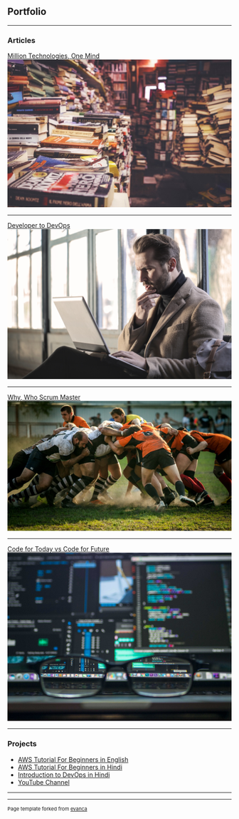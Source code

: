 ## Portfolio

---

### Articles

[Million Technologies, One Mind](https://www.linkedin.com/pulse/dilemma-todays-developer-million-technologies-one-mind-sharma/)
<img src="images/million-technologies-one-mind.jpeg?raw=true"/>

---
[Developer to DevOps](https://www.linkedin.com/pulse/when-developer-steps-shoes-devops-engineer-abhilash-sharma/)
<img src="images/bruce-mars-xj8qrWvuOEs-unsplash.jpg?raw=true"/>

---
[Why, Who Scrum Master](https://medium.com/@abhilash.012/why-who-how-scrum-master-from-the-eyes-of-a-scrum-member-8fcac4838d0b/)
<img src="images/olgaguryanova.jpeg?raw=true"/>

---
[Code for Today vs Code for Future](https://medium.com/@abhilash.012/code-for-today-vs-code-for-future-7f70e44f342c)
<img src="images/KevinKu.jpeg?raw=true"/>

---


### Projects

- [AWS Tutorial For Beginners in English](https://www.youtube.com/playlist?list=PLCFe3TcoBniL38s97aMbhrSgly3y9VsDc)
- [AWS Tutorial For Beginners in Hindi](https://www.youtube.com/playlist?list=PLCFe3TcoBniI4iaavlfnR0UGQrtjgOMj9)
- [Introduction to DevOps in Hindi](https://www.youtube.com/playlist?list=PLCFe3TcoBniJMLjeLMqYhRuho7yPpGZFw)
- [YouTube Channel](http://www.youtube.com/c/TogetherwithAbhi)


---




---
<p style="font-size:11px">Page template forked from <a href="https://github.com/evanca/quick-portfolio">evanca</a></p>
<!-- Remove above link if you don't want to attibute -->

